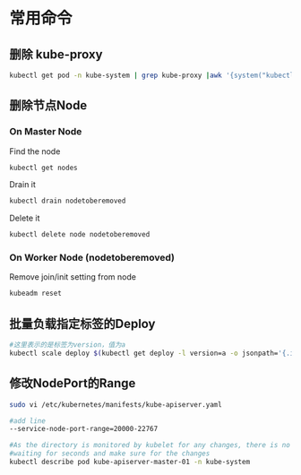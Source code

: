 # 常用命令

## 删除 kube-proxy

```sh
kubectl get pod -n kube-system | grep kube-proxy |awk '{system("kubectl delete pod "$1" -n kube-system")}'
```

## 删除节点Node

### On Master Node

Find the node

```sh
kubectl get nodes
```

Drain it

```sh
kubectl drain nodetoberemoved
```

Delete it

```sh
kubectl delete node nodetoberemoved
```

### On Worker Node (nodetoberemoved)

Remove join/init setting from node

```sh
kubeadm reset
```

## 批量负载指定标签的Deploy

```sh
#这里表示的是标签为version，值为a
kubectl scale deploy $(kubectl get deploy -l version=a -o jsonpath='{.items[*].metadata.name}') --replicas=0
```

## 修改NodePort的Range

```sh
sudo vi /etc/kubernetes/manifests/kube-apiserver.yaml

#add line
--service-node-port-range=20000-22767

#As the directory is monitored by kubelet for any changes, there is no need to do anything more. The kube-apiserver will be recreated with the new settings.
#waiting for seconds and make sure for the changes
kubectl describe pod kube-apiserver-master-01 -n kube-system
```
